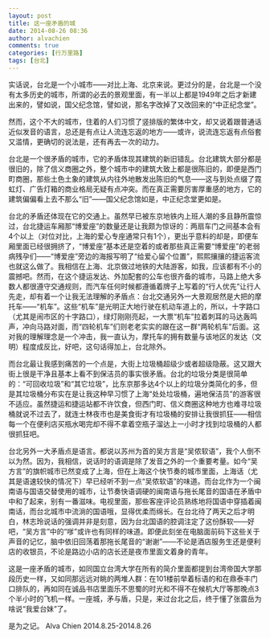 ```yaml
---
layout: post
title: 这一座矛盾的城
date: 2014-08-26 08:36
author: alvachien
comments: true
categories: [行万里路]
tags: [台北]
---
```

实话说，台北是一个小城市——对比上海、北京来说。更过分的是，台北是一个没有太多历史的城市，所谓的必去的景观里面，有一半以上都是1949年之后才新建出来的，譬如说，国父纪念馆，譬如说，那名字改掉了又改回来的“中正纪念堂”。

然而，这个不大的城市，住着的人们习惯了竖排版的繁体中文，却又说着跟普通话近似发音的语言，总还是有点让人流连忘返的地方——或许，说流连忘返有点俗套又滥情，更确切的说法是，还有再去一次的动力。

台北是一个很矛盾的城市，它的矛盾体现其建筑的新旧错乱。台北建筑大部分都是很旧的，除了信义商圈之外，整个城市中的建筑大致上都是很陈旧的，即便是西门町商圈，那些土色土象的建筑从内往外地散发出陈旧的气息——这与到处点缀了霓虹灯、广告灯箱的商业格局无疑有点冲突。而在真正需要厉害厚重感的地方，它的建筑偏偏看上去不那么“旧”——国父纪念馆如是，中正纪念堂更如是。

台北的矛盾还体现在它的交通上。虽然早已被东京地铁内上班人潮的多且静所震惊过，台北捷运车厢那“博爱座”的数量还是让我颇为惊讶的：两扇车门之间基本会有4个以上（对位对比，上海的爱心专座通常只有1个），更出乎意料的却是，即便车厢里面已经很拥挤了，“博爱座”基本还是空着的或者那些真正需要“博爱座”的老弱病残孕们——“博爱座”旁边的海报写明了“给爱心留个位置”，熙熙攘攘的捷运客流也就这么做了。我相信在上海、北京做过地铁的大陆游客，如我，应该都有不小的震撼吧。然而，在这个捷运发达、外加配套的公车也很齐备的城市，马路上绝大多数人都很遵守交通规则，而汽车任何时候都遵循着牌子上写着的“行人优先”让行人先走，却有着一个让我无法理解的矛盾点：台北交通另外一大景观居然是大把的摩托车——“机车”。这些“机车”是光明正大地行驶在机动车道上的，所以，十字路口（尤其是闹市区的十字路口），绿灯刚刚亮起，一大票“机车”拉着刺耳的马达轰鸣声，冲向马路对面，而“四轮机车”们则老老实实的跟在这一群“两轮机车”后面。这对我的理解理念是一个冲击，我一直认为，摩托车的拥有数量与该地区的发达（文明）程度成反比，好吧，这句话得加上，台北除外。

而台北最让我感到痛苦的一个点是，大街上垃圾桶超级少或者超级隐蔽。这又跟大街上很是干净且基本上看不到保洁员的事实很矛盾。台北的垃圾分类是很简单的：“可回收垃圾”和“其它垃圾”，比东京那多达4个以上的垃圾分类简化的多，但是其垃圾桶分布实在是让我这种早习惯了上海“处处垃圾桶，遍地保洁员”的游客很不适应。虽然捷运和捷运站都不许饮食，但西门町、信义商圈这种地方也难寻垃圾桶就说不过去了，就连士林夜市也是美食街才有垃圾桶的安排让我很抓狂——相信每一个在便利店买瓶水喝完却不得不拿着空瓶子溜达上一小时才找到垃圾桶的人都很抓狂吧。

台北另外一大矛盾点是语言。都说以苏州为首的吴方言是“吴侬软语”，我个人倒不以为然。因为，我相信，说话时的语调是除了发音之外的一个重要考量。如今“吴方言”的旗帜城市已然变成了上海，但在上海这个快节奏的城市里面，上海话（尤其是语速较快的情况下）早已经听不到一点“吴侬软语”的味道。而台北作为一个闽南语与国语交替使用的城市，让节奏快语调硬的闽南语与拖长尾音的国语在矛盾中中和了起来，别有一番滋味。电视里面，那些客座评论员熟练地将国语中穿插着闽南话，而台北城市中流淌的国语哦，显得优柔而绵长。在台北待了两天之后才明白，林志玲说话的强调并非是刻意，因为台北国语的腔调注定了这份酥软——好吧，“吴方言”中的“嗲”或许也有同样的味道。即便此刻坐在电脑面前码下这些关于声音的记忆，脑中依旧回荡着那拖长尾音的“谢谢”——不论是酒店服务生还是便利店的收银员，不论是路边小店的店长还是夜市里面文着身的青年。

这是一座矛盾的城市，如同国立台湾大学在所有的简介里面都提到台湾帝国大学那段历史一样，又如同那远远对眺的两堆人群：在101楼前举着标语的和在鼎泰丰门口排队的，再如同在诚品书店里面乐不思蜀的时光和不得不在候机大厅等那晚点3个半小时的飞机一样。一座城，矛与盾，只是，来过台北之后，终于懂了张震岳为啥说“我爱台妹”了。

是为之记。
Alva Chien
2014.8.25-2014.8.26

